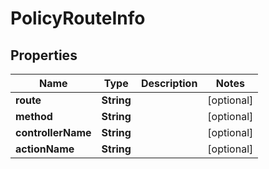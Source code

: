 
# PolicyRouteInfo

## Properties
Name | Type | Description | Notes
------------ | ------------- | ------------- | -------------
**route** | **String** |  |  [optional]
**method** | **String** |  |  [optional]
**controllerName** | **String** |  |  [optional]
**actionName** | **String** |  |  [optional]



